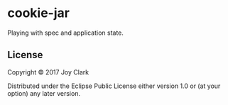 # cookie-jar

Playing with spec and application state.

## License

Copyright © 2017 Joy Clark

Distributed under the Eclipse Public License either version 1.0 or (at
your option) any later version.

